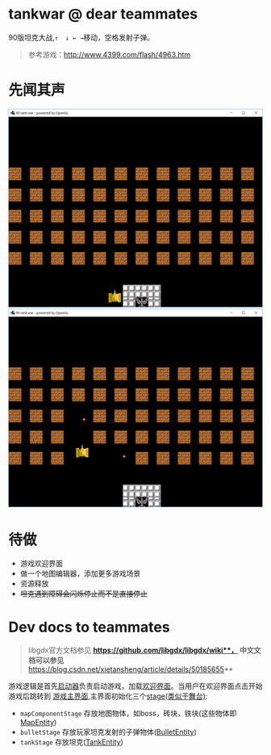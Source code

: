 # tankwar @ dear teammates
90版坦克大战,`↑  ↓ ← →`移动，空格发射子弹。
> 参考游戏：http://www.4399.com/flash/4963.htm

# 先闻其声
![](snapshot/1.png)
![](snapshot/2.png)

# 待做
+ 游戏欢迎界面
+ 做一个地图编辑器，添加更多游戏场景
+ 资源释放
+ ~~坦克遇到障碍会闪烁停止而不是直接停止~~

# Dev docs to teammates
> libgdx官方文档参见 **https://github.com/libgdx/libgdx/wiki**，
中文文档可以参见**https://blog.csdn.net/xietansheng/article/details/50185655**

游戏逻辑是首先[启动器](src/desktop/DesktopLauncher.java)负责启动游戏，加载[欢迎界面](src/core/game/MenuScreen.java)。当用户在欢迎界面点击开始游戏后跳转到
[游戏主界面](src/core/game/GameScreen.java),主界面初始化三个[stage(类似于舞台)](src/core/game/GameScreen.java#L23):
+ `mapComponentStage` 存放地图物体，如boss，砖块，铁块(这些物体即[MapEntity](src/core/entity/MapEntity.java))
+ `bulletStage` 存放玩家坦克发射的子弹物体([BulletEntity](src/core/entity/BulletEntity.java))
+ `tankStage` 存放坦克([TankEntity](src/core/entity/TankEntity.java))
